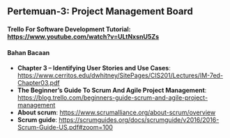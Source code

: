 ## Pertemuan-3: Project Management Board

#### Trello For Software Development Tutorial: https://www.youtube.com/watch?v=ULtNxsnU5Zs

#### Bahan Bacaan
* **Chapter 3 – Identifying User Stories and Use Cases**: https://www.cerritos.edu/dwhitney/SitePages/CIS201/Lectures/IM-7ed-Chapter03.pdf 
* **The Beginner’s Guide To Scrum And Agile Project Management**: https://blog.trello.com/beginners-guide-scrum-and-agile-project-management 
* **About scrum**: https://www.scrumalliance.org/about-scrum/overview 
* **Scrum guide**: https://scrumguides.org/docs/scrumguide/v2016/2016-Scrum-Guide-US.pdf#zoom=100  
